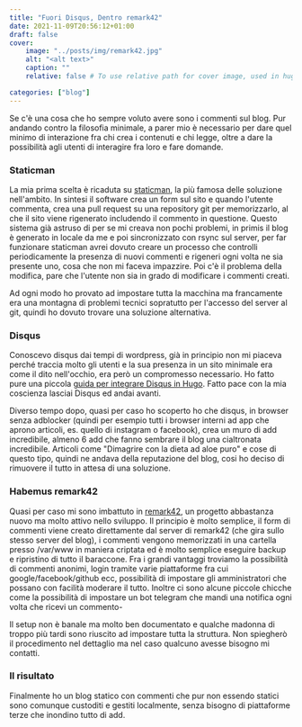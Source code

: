 ```yaml
---
title: "Fuori Disqus, Dentro remark42"
date: 2021-11-09T20:56:12+01:00
draft: false
cover:
    image: "../posts/img/remark42.jpg"
    alt: "<alt text>"
    caption: ""
    relative: false # To use relative path for cover image, used in hugo Page-bundles

categories: ["blog"]
---
```

Se c'è una cosa che ho sempre voluto avere sono i commenti sul blog. Pur andando contro la filosofia minimale, a parer mio è necessario per dare quel minimo di interazione fra chi crea i contenuti e chi legge, oltre a dare la possibilità agli utenti di interagire fra loro e fare domande.

### Staticman

La mia prima scelta è ricaduta su [staticman](https://staticman.net/), la più famosa delle soluzione nell'ambito. In sintesi il software crea un form sul sito e quando l'utente commenta, crea una pull request su una repository git per memorizzarlo, al che il sito viene rigenerato includendo il commento in questione. Questo sistema già astruso di per se mi creava non pochi problemi, in primis il blog è generato in locale da me e poi sincronizzato con rsync sul server, per far funzionare staticman avrei dovuto creare un processo che controlli periodicamente la presenza di nuovi commenti e rigeneri ogni volta ne sia presente uno, cosa che non mi faceva impazzire. Poi c'è il problema della modifica, pare che l'utente non sia in grado di modificare i commenti creati.

Ad ogni modo ho provato ad impostare tutta la macchina ma francamente era una montagna di problemi tecnici sopratutto per l'accesso del server al git, quindi ho dovuto trovare una soluzione alternativa.

### Disqus

Conoscevo disqus dai tempi di wordpress, già in principio non mi piaceva perché traccia molto gli utenti e la sua presenza in un sito minimale era come il dito nell'occhio, era però un compromesso necessario. Ho fatto pure una piccola [guida per integrare Disqus in Hugo](/posts/2021-09-10-impostare-disqus-su-hugo). Fatto pace con la mia coscienza lasciai Disqus ed andai avanti.

Diverso tempo dopo, quasi per caso ho scoperto ho che disqus, in browser senza adblocker (quindi per esempio tutti i browser interni ad app che aprono articoli, es. quello di instagram o facebook), crea un muro di add incredibile, almeno 6 add che fanno sembrare il blog una cialtronata incredibile. Articoli come "Dimagrire con la dieta ad aloe puro" e cose di questo tipo, quindi ne andava della reputazione del blog, cosi ho deciso di rimuovere il tutto in attesa di una soluzione.

### Habemus remark42

Quasi per caso mi sono imbattuto in [remark42](https://github.com/umputun/remark42), un progetto abbastanza nuovo ma molto attivo nello sviluppo. Il principio è molto semplice, il form di commenti viene creato direttamente dal server di remark42 (che gira sullo stesso server del blog), i commenti vengono memorizzati in una cartella presso /var/www in maniera criptata ed è molto semplice eseguire backup e ripristino di tutto il baraccone. Fra i grandi vantaggi troviamo la possibilità di commenti anonimi, login tramite varie piattaforme fra cui google/facebook/github ecc, possibilità di impostare gli amministratori che possano con facilità moderare il tutto. Inoltre ci sono alcune piccole chicche come la possibilità di impostare un bot telegram che mandi una notifica ogni volta che ricevi un commento-

Il setup non è banale ma molto ben documentato e qualche madonna di troppo più tardi sono riuscito ad impostare tutta la struttura. Non spiegherò il procedimento nel dettaglio ma nel caso qualcuno avesse bisogno mi contatti.

### Il risultato

Finalmente ho un blog statico con commenti che pur non essendo statici sono comunque custoditi e gestiti localmente, senza bisogno di piattaforme terze che inondino tutto di add.